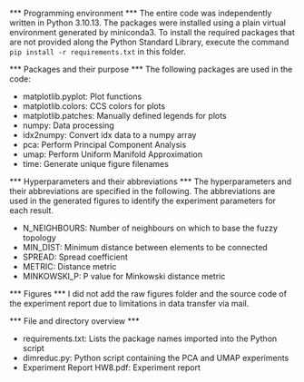 *** Programming environment ***
The entire code was independently written in Python 3.10.13. The packages were installed using a plain virtual environment generated by miniconda3. To install the required packages that are not provided along the Python Standard Library, execute the command ```pip install -r requirements.txt``` in this folder. 

*** Packages and their purpose ***
The following packages are used in the code:
- matplotlib.pyplot: Plot functions
- matplotlib.colors: CCS colors for plots
- matplotlib.patches: Manually defined legends for plots
- numpy: Data processing
- idx2numpy: Convert idx data to a numpy array
- pca: Perform Principal Component Analysis
- umap: Perform Uniform Manifold Approximation
- time: Generate unique figure filenames

*** Hyperparameters and their abbreviations ***
The hyperparameters and their abbreviations are specified in the following. The abbreviations are used in the generated figures to identify the experiment parameters for each result.
- N_NEIGHBOURS: Number of neighbours on which to base the fuzzy topology
- MIN_DIST: Minimum distance between elements to be connected
- SPREAD: Spread coefficient
- METRIC: Distance metric
- MINKOWSKI_P: P value for Minkowski distance metric

*** Figures ***
I did not add the raw figures folder and the source code of the experiment report due to limitations in data transfer via mail.

*** File and directory overview ***
- requirements.txt: Lists the package names imported into the Python script
- dimreduc.py: Python script containing the PCA and UMAP experiments 
- Experiment Report HW8.pdf: Experiment report